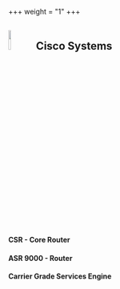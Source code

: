 +++
weight = "1"
+++

## <img src="/img/cisco.png" width=10% > Cisco Systems
#### CSR - Core Router
#### ASR 9000 - Router
#### Carrier Grade Services Engine
